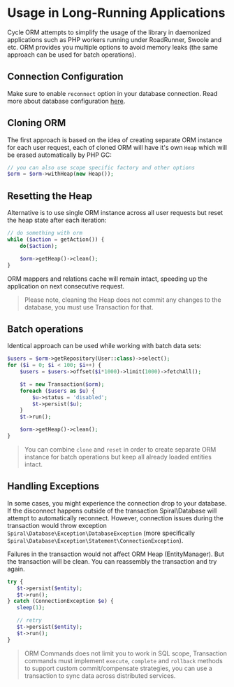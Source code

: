 # Usage in Long-Running Applications
Cycle ORM attempts to simplify the usage of the library in daemonized applications such as PHP workers running under RoadRunner, Swoole and etc.
ORM provides you multiple options to avoid memory leaks (the same approach can be used for batch operations).

## Connection Configuration
Make sure to enable `reconnect` option in your database connection. Read more about database configuration [here](/basic/connect.md).

## Cloning ORM
The first approach is based on the idea of creating separate ORM instance for each user request, each of cloned ORM will have it's own
`Heap` which will be erased automatically by PHP GC:

```php
// you can also use scope specific factory and other options
$orm = $orm->withHeap(new Heap());
```

## Resetting the Heap
Alternative is to use single ORM instance across all user requests but reset the heap state after each iteration:

```php
// do something with orm
while ($action = getAction()) {
    do($action);

    $orm->getHeap()->clean();
}
```

ORM mappers and relations cache will remain intact, speeding up the application on next consecutive request.

> Please note, cleaning the Heap does not commit any changes to the database, you must use Transaction for that.

## Batch operations
Identical approach can be used while working with batch data sets:

```php
$users = $orm->getRepository(User::class)->select();
for ($i = 0; $i < 100; $i++) {
    $users = $users->offset($i*1000)->limit(1000)->fetchAll();

    $t = new Transaction($orm);
    foreach ($users as $u) {
        $u->status = 'disabled';
        $t->persist($u);
    }
    $t->run();

    $orm->getHeap()->clean();
}
```

> You can combine `clone` and `reset` in order to create separate ORM instance for batch operations but keep all already loaded entities intact.

## Handling Exceptions
In some cases, you might experience the connection drop to your database. If the disconnect happens outside of the transaction Spiral\Database will attempt to automatically reconnect. However, connection issues during the transaction would throw exception `Spiral\Database\Exception\DatabaseException` (more specifically `Spiral\Database\Exception\Statement\ConnectionException`).

Failures in the transaction would not affect ORM Heap (EntityManager). But the transaction will be clean. You can reassembly the transaction and try again.


```php
try {
   $t->persist($entity);
   $t->run();
} catch (ConnectionException $e) {
   sleep(1);

   // retry
   $t->persist($entity);
   $t->run();
}
```

> ORM Commands does not limit you to work in SQL scope, Transaction commands must implement `execute`, `complete` and `rollback` methods
to support custom commit/compensate strategies, you can use a transaction to sync data across distributed services.
